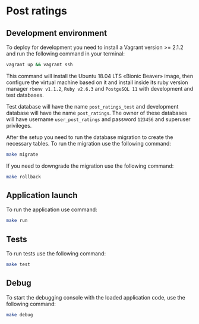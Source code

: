 # Post ratings

## Development environment

To deploy for development you need to install a Vagrant version >= 2.1.2 and run the following command in your terminal:

```sh
vagrant up && vagrant ssh
```

This command will install the Ubuntu 18.04 LTS «Bionic Beaver» image, then configure the virtual machine based on it and install inside its ruby version manager `rbenv v1.1.2`, `Ruby v2.6.3` and `PostgeSQL 11` with development and test databases.

Test database will have the name `post_ratings_test` and development database will have the name `post_ratings`. The owner of these databases will have username `user_post_ratings` and password `123456` and superuser privileges.

After the setup you need to run the database migration to create the necessary tables. To run the migration use the following command:

```sh
make migrate
```

If you need to downgrade the migration use the following command:

```sh
make rollback
```

## Application launch

To run the application use command:

```sh
make run
```

## Tests

To run tests use the following command:

```sh
make test
```

## Debug

To start the debugging console with the loaded application code, use the following command:

```sh
make debug
```
